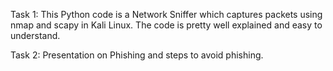 Task 1: This Python code is a Network Sniffer which captures packets using nmap and scapy in Kali Linux. The code is pretty well explained and easy to understand.

Task 2: Presentation on Phishing and steps to avoid phishing.
